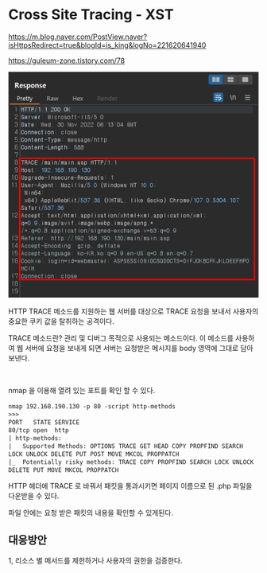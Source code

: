 # Cross Site Tracing - XST

https://m.blog.naver.com/PostView.naver?isHttpsRedirect=true&blogId=is_king&logNo=221620641940

https://guleum-zone.tistory.com/78

![](../img/TRACE%20%EB%A9%94%EC%86%8C%EB%93%9C.png)

HTTP TRACE 메소드를 지원하는 웹 서버를 대상으로 TRACE 요청을 보내서 사용자의 중요한 쿠키 값을 탈취하는 공격이다.

TRACE 메소드란? 관리 및 디버그 목적으로 사용되는 메소드이다. 이 메소드를 사용하여 웹 서버에 요청을 보내게 되면 서버는 요청받은 메시지를 body 영역에 그대로 담아 보낸다.

<br>

nmap 을 이용해 열려 있는 포트를 확인 할 수 있다.
```
nmap 192.168.190.130 -p 80 -script http-methods
>>>
PORT   STATE SERVICE
80/tcp open  http
| http-methods: 
|   Supported Methods: OPTIONS TRACE GET HEAD COPY PROPFIND SEARCH LOCK UNLOCK DELETE PUT POST MOVE MKCOL PROPPATCH
|_  Potentially risky methods: TRACE COPY PROPFIND SEARCH LOCK UNLOCK DELETE PUT MOVE MKCOL PROPPATCH
```

HTTP 헤더에 TRACE 로 바꿔서 패킷을 통과시키면 페이지 이름으로 된 .php 파일을 다운받을 수 있다.

파일 안에는 요청 받은 패킷의 내용을 확인할 수 있게된다.

## 대응방안
1, 리소스 별 메서드를 제한하거나 사용자의 권한을 검증한다.
